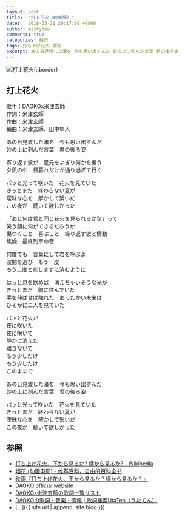 ```yaml
---
layout: post
title:  "打上花火（映画版）"
date:   2018-05-21 20:17:08 +0800
author: mistydew
comments: true
categories: 翻訳
tags: 打ち上げ花火 歌詞
excerpt: あの日見渡した渚を 今も思い出すんだ 砂の上に刻んだ言葉 君の後ろ姿
---
```

![打上花火](https://raw.githubusercontent.com/mistydew/audio/master/cover/%E6%89%93%E4%B8%8A%E8%8A%B1%E7%81%AB.jpg){:.border}

## 打上花火

歌手：DAOKOx米津玄師<br>
作詞：米津玄師<br>
作曲：米津玄師<br>
編曲：米津玄師、田中隼人

あの日見渡した渚を　今も思い出すんだ<br>
砂の上に刻んだ言葉　君の後ろ姿

寄り返す波が　足元をよぎり何かを攫う<br>
夕凪の中　日暮れだけが通り過ぎて行く

パッと光って咲いた　花火を見ていた<br>
きっとまだ　終わらない夏が<br>
曖昧な心を　解かして繋いだ<br>
この夜が　続いて欲しかった

「あと何度君と同じ花火を見られるかな」って<br>
笑う顔に何ができるだろうか<br>
傷つくこと　喜ぶこと　繰り返す波と情動<br>
焦燥　最終列車の音

何度でも　言葉にして君を呼ぶよ<br>
波間を選び　もう一度<br>
もう二度と悲しまずに済むように

はっと息を飲めば　消えちゃいそうな光が<br>
きっとまだ　胸に住んでいた<br>
手を伸ばせば触れた　あったかい未来は<br>
ひそかに二人を見ていた

パッと花火が<br>
夜に咲いた<br>
夜に咲いて<br>
静かに消えた<br>
離さないで<br>
もう少しだけ<br>
もう少しだけ<br>
このままで

あの日見渡した渚を　今も思い出すんだ<br>
砂の上に刻んだ言葉　君の後ろ姿

パッと光って咲いた　花火を見ていた<br>
きっとまだ　終わらない夏が<br>
曖昧な心を　解かして繋いだ<br>
この夜が　続いて欲しかった

## 参照
* [打ち上げ花火、下から見るか? 横から見るか? - Wikipedia](https://ja.wikipedia.org/wiki/%E6%89%93%E3%81%A1%E4%B8%8A%E3%81%92%E8%8A%B1%E7%81%AB%E3%80%81%E4%B8%8B%E3%81%8B%E3%82%89%E8%A6%8B%E3%82%8B%E3%81%8B%3F_%E6%A8%AA%E3%81%8B%E3%82%89%E8%A6%8B%E3%82%8B%E3%81%8B%3F)
* [烟花 (动画电影) - 维基百科，自由的百科全书](https://zh.wikipedia.org/wiki/%E7%85%99%E8%8A%B1_(%E5%8B%95%E7%95%AB%E9%9B%BB%E5%BD%B1))
* [映画『打ち上げ花火、下から見るか？横から見るか？』](http://www.uchiagehanabi.jp)
* [DAOKO official website](http://daoko.jp)
* [DAOKOx米津玄師の歌詞一覧リスト](https://www.uta-net.com/artist/22862)
* [DAOKOの歌詞・音楽・情報 \| 歌詞検索UtaTen（うたてん）](https://utaten.com/artist/DAOKO)
* [...]({{ site.url | append: site.blog }})
